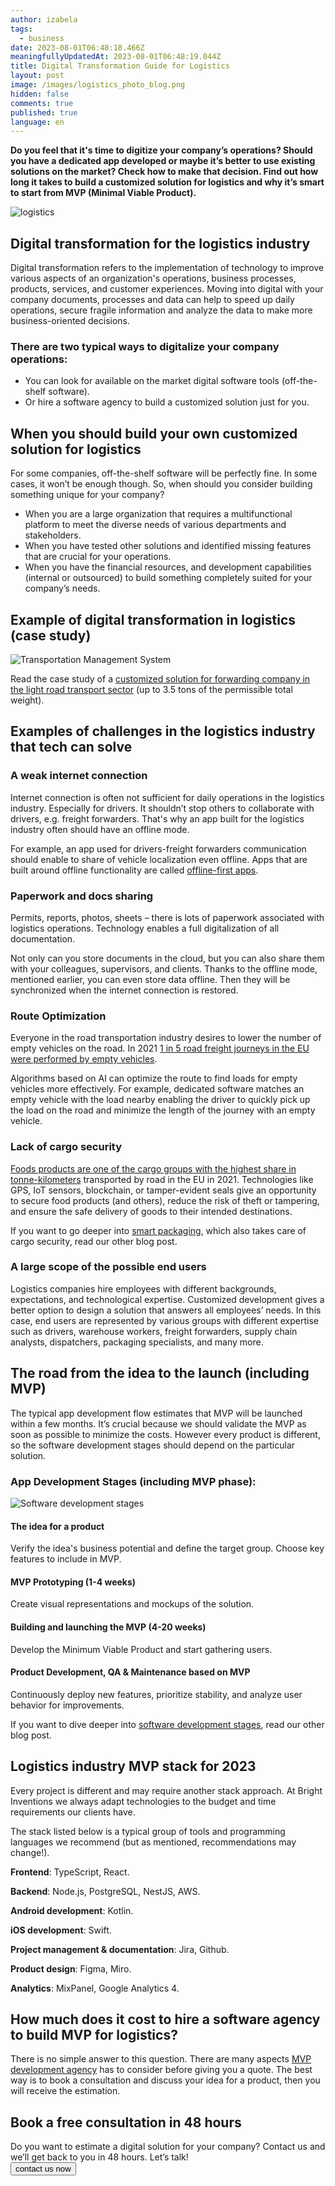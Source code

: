 ```yaml
---
author: izabela
tags:
  - business
date: 2023-08-01T06:48:18.466Z
meaningfullyUpdatedAt: 2023-08-01T06:48:19.044Z
title: Digital Transformation Guide for Logistics
layout: post
image: /images/logistics_photo_blog.png
hidden: false
comments: true
published: true
language: en
---
```

**Do you feel that it's time to digitize your company’s operations? Should you have a dedicated app developed or maybe it’s better to use existing solutions on the market? Check how to make that decision. Find out how long it takes to build a customized solution for logistics and why it’s smart to start from MVP (Minimal Viable Product).**

<div class="image"><img src="/images/logistics_photo_blog.png" alt="logistics" title="logistics"  /> </div>

## Digital transformation for the logistics industry

Digital transformation refers to the implementation of technology to improve various aspects of an organization's operations, business processes, products, services, and customer experiences. Moving into digital with your company documents, processes and data can help to speed up daily operations, secure fragile information and analyze the data to make more business-oriented decisions.

### There are two typical ways to digitalize your company operations:

* You can look for available on the market digital software tools (off-the-shelf software).
* Or hire a software agency to build a customized solution just for you.

## When you should build your own customized solution for logistics

For some companies, off-the-shelf software will be perfectly fine. In some cases, it won’t be enough though. So, when should you consider building something unique for your company?

* When you are a large organization that requires a multifunctional platform to meet the diverse needs of various departments and stakeholders.
* When you have tested other solutions and identified missing features that are crucial for your operations.
* When you have the financial resources, and development capabilities (internal or outsourced) to build something completely suited for your company’s needs.

## Example of digital transformation in logistics (case study)

<div class="image"><img src="/images/tms_social_preview.png" alt="Transportation Management System" title="Transportation Management System"  /> </div>

Read the case study of a [customized solution for forwarding company in the light road transport sector](/projects/transportation-management-system/) (up to 3.5 tons of the permissible total weight).

## Examples of challenges in the logistics industry that tech can solve

### A weak internet connection

Internet connection is often not sufficient for daily operations in the logistics industry. Especially for drivers. It shouldn’t stop others to collaborate with drivers, e.g. freight forwarders. That's why an app built for the logistics industry often should have an offline mode. 

For example, an app used for drivers-freight forwarders communication should enable to share of vehicle localization even offline. Apps that are built around offline functionality are called [offline-first apps](/blog/offline-first-app-guide-for-startups-app-owners-case-studies/). 

### Paperwork and docs sharing

Permits, reports, photos, sheets – there is lots of paperwork associated with logistics operations. Technology enables a full digitalization of all documentation. 

Not only can you store documents in the cloud, but you can also share them with your colleagues, supervisors, and clients. Thanks to the offline mode, mentioned earlier, you can even store data offline. Then they will be synchronized when the internet connection is restored.

### Route Optimization

Everyone in the road transportation industry desires to lower the number of empty vehicles on the road. In 2021 [1 in 5 road freight journeys in the EU were performed by empty vehicles](https://ec.europa.eu/eurostat/statistics-explained/index.php?title=Road_freight_transport_by_journey_characteristics#Empty_runnings). 

Algorithms based on AI can optimize the route to find loads for empty vehicles more effectively. For example, dedicated software matches an empty vehicle with the load nearby enabling the driver to quickly pick up the load on the road and minimize the length of the journey with an empty vehicle.

### Lack of cargo security

[Foods products are one of the cargo groups with the highest share in tonne-kilometers](https://ec.europa.eu/eurostat/statistics-explained/index.php?title=Road_freight_transport_by_type_of_goods) transported by road in the EU in 2021. Technologies like GPS, IoT sensors, blockchain, or tamper-evident seals give an opportunity to secure food products (and others), reduce the risk of theft or tampering, and ensure the safe delivery of goods to their intended destinations. 

If you want to go deeper into [smart packaging](https://brightinventions.pl/blog/how-to-build-mvp-for-smart-packaging-solution/), which also takes care of cargo security, read our other blog post.

### A large scope of the possible end users

Logistics companies hire employees with different backgrounds, expectations, and technological expertise. Customized development gives a better option to design a solution that answers all employees’ needs. In this case, end users are represented by various groups with different expertise such as drivers, warehouse workers, freight forwarders, supply chain analysts, dispatchers, packaging specialists, and many more.

## The road from the idea to the launch (including MVP)

The typical app development flow estimates that MVP will be launched within a few months. It’s crucial because we should validate the MVP as soon as possible to minimize the costs. However every product is different, so the software development stages should depend on the particular solution.

### App Development Stages (including MVP phase):

<div class="image"><img src="/images/timeline_app_development_stages.png" alt="Software development stages" title="undefined"  /> </div>

#### The idea for a product

Verify the idea's business potential and define the target group. Choose key features to include in MVP.

#### MVP Prototyping (1-4 weeks)

Create visual representations and mockups of the solution.

#### Building and launching the MVP (4-20 weeks)

Develop the Minimum Viable Product and start gathering users.

#### Product Development, QA & Maintenance based on MVP

Continuously deploy new features, prioritize stability, and analyze user behavior for improvements.

If you want to dive deeper into [software development stages](/blog/what-are-the-stages-of-app-development/), read our other blog post.

## Logistics industry MVP stack for 2023

Every project is different and may require another stack approach. At Bright Inventions we always adapt technologies to the budget and time requirements our clients have. 

The stack listed below is a typical group of tools and programming languages we recommend (but as mentioned, recommendations may change!).

**Frontend**: TypeScript, React.

**Backend**: Node.js, PostgreSQL, NestJS, AWS.

**Android development**: Kotlin.

**iOS development**: Swift.

**Project management & documentation**: Jira, Github.

**Product design**: Figma, Miro.

**Analytics**: MixPanel, Google Analytics 4.

## How much does it cost to hire a software agency to build MVP for logistics?

There is no simple answer to this question. There are many aspects [MVP development agency](/our-areas/mvp-development/) has to consider before giving you a quote. The best way is to book a consultation and discuss your idea for a product, then you will receive the estimation.

<div class='block-button'><h2>Book a free consultation in 48 hours</h2><div>Do you want to estimate a digital solution for your company? Contact us and we’ll get back to you in 48 hours. Let’s talk!</div><a href="/our-areas/mvp-development/"><button>contact us now</button></a></div>